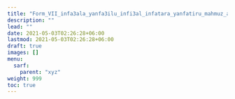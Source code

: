 ```yaml
---
title: "Form_VII_infa3ala_yanfa3ilu_infi3al_infatara_yanfatiru_mahmuz_ain"
description: ""
lead: ""
date: 2021-05-03T02:26:28+06:00
lastmod: 2021-05-03T02:26:28+06:00
draft: true
images: []
menu: 
  sarf:
    parent: "xyz"
weight: 999
toc: true
---
```



